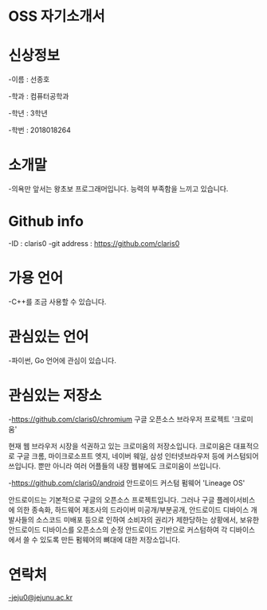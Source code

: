 # OSS 자기소개서


# 신상정보
  -이름 : 선종호
  
  -학과 : 컴퓨터공학과
  
  -학년 : 3학년
  
  -학번 : 2018018264
  
# 소개말
  -의욕만 앞서는 왕초보 프로그래머입니다. 능력의 부족함을 느끼고 있습니다.

# Github info
  -ID : claris0
  -git address : https://github.com/claris0


# 가용 언어
  -C++를 조금 사용할 수 있습니다.
  
# 관심있는 언어
  -파이썬, Go 언어에 관심이 있습니다.

# 관심있는 저장소
  -https://github.com/claris0/chromium 구글 오픈소스 브라우저 프로젝트 '크로미움'
  
  현재 웹 브라우저 시장을 석권하고 있는 크로미움의 저장소입니다. 크로미움은 대표적으로 구글 크롬, 마이크로소프트 엣지, 네이버 웨일, 삼성 인터넷브라우저 등에 커스텀되어 쓰입니다. 뿐만 아니라 여러 어플들의 내장 웹뷰에도 크로미움이 쓰입니다.
  
  -https://github.com/claris0/android  안드로이드 커스텀 펌웨어 'Lineage OS'
  
  안드로이드는 기본적으로 구글의 오픈소스 프로젝트입니다. 그러나 구글 플레이서비스에 의한 종속화, 하드웨어 제조사의 드라이버 미공개/부분공개, 안드로이드 디바이스 개발사들의 소스코드 미배포 등으로 인하여 소비자의 권리가 제한당하는 상황에서, 보유한 안드로이드 디바이스를 오픈소스의 순정 안드로이드 기반으로 커스텀하여 각 디바이스에서 쓸 수 있도록 만든 펌웨어의 뼈대에 대한 저장소입니다.
  
# 연락처
  -jeju0@jejunu.ac.kr

